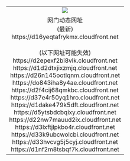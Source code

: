 ﻿<table>
  <tr></tr>
  <tr><td colspan=2 align=center><img src="https://d16yeqtafrykmx.cloudfront.net/Up/oGate.jpg" /></td></tr>
  <tr><td colspan=2 align=center>网门动态网址<br/>(最新)
<br>https://d16yeqtafrykmx.cloudfront.net
<br/><br/>(以下网址可能失效)
<br>https://d2epexf2bi8vlk.cloudfront.net
<br>https://d1d2dtxjixzmjq.cloudfront.net
<br>https://d26n145ootlqnm.cloudfront.net
<br>https://do843iha8y4ae.cloudfront.net
<br>https://d2f4cij68qmkbc.cloudfront.net
<br>https://d37e4r50yq1hro.cloudfront.net
<br>https://d1dake479k5dft.cloudfront.net
<br>https://d5ytsbdcbqixy.cloudfront.net
<br>https://d22nw7mauud2ix.cloudfront.net
<br>https://d3lxftjlpkbo4r.cloudfront.net
<br>https://d33k9ubcwolcbi.cloudfront.net
<br>https://d33hvcvg5j5cyj.cloudfront.net
<br>https://d1nf2m8tsbqf7k.cloudfront.net
    </td>
  </tr>
</table>
